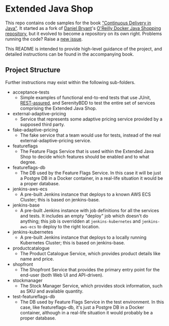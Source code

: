 # Extended Java Shop
This repo contains code samples for the book ["Continuous Delivery in Java"](http://shop.oreilly.com/product/0636920078777.do). It started as a fork of [Daniel Bryant](https://github.com/danielbryantuk)'s [O'Reilly Docker Java Shopping repository](https://github.com/danielbryantuk/oreilly-docker-java-shopping), but it evolved to become a repository on its own right. Problems running the code? Raise a [new issue](https://github.com/continuous-delivery-in-java/extended-java-shop/issues/new).

This README is intended to provide high-level guidance of the project, and detailed instructions can be found in the accompanying book.

## Project Structure

Further instructions may exist within the following sub-folders.

* acceptance-tests
    * Simple examples of functional end-to-end tests that use JUnit, [REST-assured](http://rest-assured.io/), and SerenityBDD to test the entire set of services comprising the Extended Java Shop.
* external-adaptive-pricing
    * Service that represents some adaptive pricing service provided by a supposed third party.
* fake-adaptive-pricing
    * The fake service that a team would use for tests, instead of the real external-adaptive-pricing service.
* featureflags
    * The Feature Flags Service that is used within the Extended Java Shop to decide which features should be enabled and to what degree.
* featureflags-db
    * The DB used by the Feature Flags Service. In this case it will be just a Postgre DB in a Docker container, in a real-life situation it would be a proper database.
* jenkins-aws-ecs
    * A pre-built Jenkins instance that deploys to a known AWS ECS Cluster; this is based on jenkins-base.
* jenkins-base
    * A pre-built Jenkins instance with job definitions for all the services and tests. It includes an empty "deploy" job which doesn't do anything; this job is overridden at `jenkins-kubernetes` and `jenkins-aws-ecs` to deploy to the right location.
* jenkins-kubernetes
    * A pre-built Jenkins instance that deploys to a locally running Kubernetes Cluster; this is based on jenkins-base. 
* productcatalogue
    * The Product Catalogue Service, which provides product details like name and price.
* shopfront
    * The Shopfront Service that provides the primary entry point for the end-user (both Web UI and API-driven).
* stockmanager
    * The Stock Manager Service, which provides stock information, such as SKU and available quantity.
* test-featureflags-db
    * The DB used by Feature Flags Service in the test environment. In this case, like featureflags-db, it's just a Postgre DB in a Docker container, although in a real-life situation it would probably be a proper database. 

